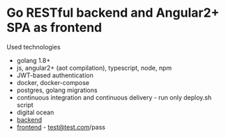 # Go RESTful backend and Angular2+ SPA as frontend

Used technologies

* golang 1.8+
* js, angular2+ (aot compilation), typescript, node, npm
* JWT-based authentication
* docker, docker-compose
* postgres, golang migrations
* continuous integration and continuous delivery - run only deploy.sh script
* digital ocean
* [backend](http://zhanat.site:8080/ping)
* [frontend](http://zhanat.site:8081/login) - test@test.com/pass
